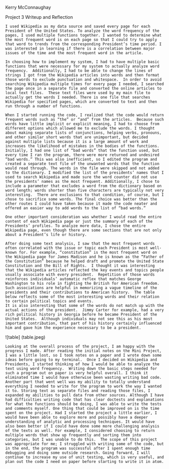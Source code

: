Kerry McConnaughay

Project 3 Writeup and Reflection

	I used Wikipedia as my data source and saved every page for each President of the United States. To analyze the word frequency of the pages, I used multiple functions together. I wanted to determine what the most frequent word is on each page so that I could try to apply that word to trends from the corresponding President’s time period. I  was interested in learning if there is a correlation between major issues of the time and the most frequent word in the article. 

	In choosing how to implement my system, I had to have multiple basic functions that were necessary for my system to actually analyze word frequency.  Additionally, I had to be able to change the lines of strings I got from the Wikipedia articles into words and then format those words to exclude punctuation and whitespace.  In order to avoid searching Wikipedia multiple times for every page I needed, I searched the page once in a separate file and converted the online articles to local text files.  These text files were used by my main file to actually get the words I needed. There is one file that searches Wikipedia for specified pages, which are converted to text and then run through a number of functions.
	
	When I started running the code, I realized that the code would return frequent words such as “the” or “and” from the articles.  Because such words have little implicit or explicit meaning, I had to choose from different options which allowed me to exclude the words. I thought about making separate lists of conjunctions, helping verbs, pronouns, and other similar short words that are unimportant, but decided against multiple lists because it is a large amount of work and increases the likelihood of mistakes in the bodies of the functions. Initially, I had one list of “bad words” that the function used, but every time I ran the program, there were more returned and undesired “bad words.” This was also inefficient, so I edited the program and created a separate text file of the unwanted words that the function would read through. The words in the file were skipped and not added to the dictionary. I modified the list of the presidents’ names that I used to search Wikipedia and made sure the word counter did not use the presidents’ names as the most frequent. Additionally, I chose to include a parameter that excludes a word from the dictionary based on word length; words shorter than five characters are typically not very interesting.  There are exclusions to that condition, of course, but I chose to sacrifice some words. The final choice was better than the other routes I could have taken because it made the code neater and offered an easier way to add words to the list of “bad words.”
	
	One other important consideration was whether I would read the entire content of each Wikipedia page or just the summary of each of the Presidents’ profiles. To analyze more data, I chose the entire Wikipedia page, even though there are some sections that are not only about a President’s life or history.

	After doing some text analysis, I saw that the most frequent words often correlated with the issue or topic each President is most well-known for. For example, “constitution” is the most frequent word on the Wikipedia page for James Madison and he is known as the “Father of the Constitution” because he helped draft and promote the United State Constitution and the Bill of Rights.  I thought it was interesting that the Wikipedia articles reflected the key events and topics people usually associate with every president.  Repetition of those words reinforces individuals’ automatic reflex that matches George Washington to his role in fighting the British for American freedom.  Such associations are helpful in memorizing a vague timeline of the presidents and their contributions to American history.  The table below reflects some of the most interesting words and their relation to certain political topics and events.
	It is also interesting that some of the words do not match up with the actual actions of the president.  Jimmy Carter for example, had a very rich political history in Georgia before he became President of the United States.  Although individuals may not see this as his most important contribution, that part of his history certainly influenced him and gave him the experience necessary to be a president.

![table]
(table.jpeg)

	Looking at the overall process of the project, I am happy with the progress I made. After reading the initial notes on the Mini Project, I was a little lost, so I took notes on a paper and I wrote down some ideas before going to my terminal.  Once I decided on Wikipedia and Presidents, I started thinking of how I would be able to analyze the text using word frequency.  Writing down the basic steps needed for such a program out on paper is very helpful overall. I think it eliminated time I would have otherwise been wasting writing bad code.  Another part that went well was my ability to totally understand everything I needed to write for the program to work the way I wanted it to. Storing text as separate files and reading those files, I expanded my abilities to pull data from other sources. Although I have had difficulties writing code that has clear doctests and explanations for what the functions should be doing, I was able to write the tests and comments myself. One thing that could be improved on is the time spent on the project. Had I started the project a little earlier, I would have been able to explore more and possibly have a deeper understanding of analytic and processing techniques. It would have also been better if I could have done some more challenging analysis of the texts as well. For example, I considered choosing to return multiple words that show up frequently and sorting them into categories, but I was unable to do this.  The scope of this project was appropriate for me; I struggled with writing some of the code, but in the end, the program was successful after I spent enough time debugging and doing some outside research. Going forward, I will continue to increase my use of unit testing, which is very useful, and plan out the code I need on paper before starting to write it in atom.


